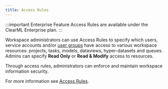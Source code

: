 ```yaml
---
title: Access Rules
---
```


:::important Enterprise Feature
Access Rules are available under the ClearML Enterprise plan.
:::

Workspace administrators can use Access Rules to specify which users, service accounts and/or [user groups](user_groups.md) 
have access to various workspace resources: projects, tasks, models, dataviews, hyper-datasets and queues. Admins can 
specify **Read Only** or **Read & Modify** access to resources. 

Through access rules, administrators can enforce and maintain workspace information security.

For more information see [Access Rules](../webapp/settings/webapp_settings_access_rules.md).